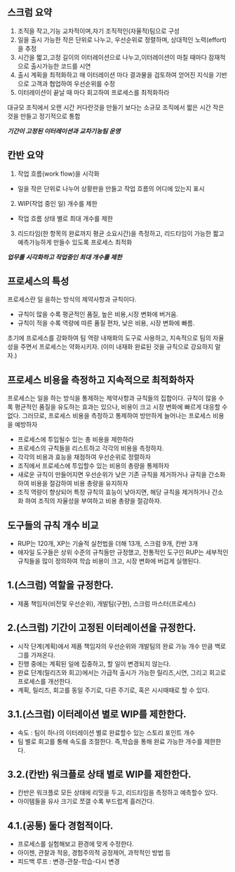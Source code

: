 
## 스크럼 요약
1. 조직을 작고,기능 교차적이며,자기 조직적인(자율적)팀으로 구성
2. 일을 출시 가능한 작은 단위로 나누고, 우선순위로 정렬하며, 상대적인 노력(effort)을 추정
3. 시간을 짧고,고정 길이의 이터레이션으로 나누고,이터레이션이 마칠 때마다 잠재적으로 출시가능한 코드를 시연
4. 출시 계획을 최적화하고 매 이터레이션 마다 결과물을 검토하여 얻어진 지식을 기반으로 고객과 협업하여 우선순위를 수정
5. 이터레이션이 끝날 때 마다 회고하여 프로세스를 최적화하라

대규모 조직에서 오랜 시간 커다란것을 만들기 보다는
소규모 조직에서 짧은 시간 작은 것을 만들고 정기적으로 통합

***기간이 고정된 이터레이션과 교차기능팀 운영***

## 칸반 요약
1. 작업 흐름(work flow)을 시각화
- 일을 작은 단위로 나누어 상황판을 만들고 작업 흐름의 어디에 있는지 표시

2. WIP(작업 중인 일) 개수를 제한
- 작업 흐름 상태 별로 최대 개수를 제한

3. 리드타임(한 항목의 완료까지 평균 소요시간)을 측정하고, 리드타임이 가능한 짧고 예측가능하게 만들수 있도록 프로세스 최적화

***업무를 시각화하고 작업중인 최대 개수를 제한***

## 프로세스의 특성

프로세스란 일 을하는 방식의 제약사항과 규칙이다.
* 규칙이 많을 수록 평균적인 품질, 높은 비용,시장 변화에 버거움.
* 규칙이 적을 수록 역량에 따른 품질 편차, 낮은 비용, 시장 변화에 빠름.

초기에 프로세스를 강화하여 팀 역량 내재화의 도구로 사용하고,
지속적으로 팀의 자율성을 주면서 프로세스는 약화시키자. (이미 내재화 완료된 것을 규칙으로 강요하지 말자.)

## 프로세스 비용을 측정하고 지속적으로 최적화하자

프로세스는 일을 하는 방식을 통제하는 제약사항과 규칙들의 집합이다.
규칙이 많을 수록 평균적인 품질을 유도하는 효과는 있으나, 비용이 크고 시장 변화에 빠르게 대응할 수 없다.
그러므로, 프로세스 비용을 측정하고 통제하여 방만하게 늘어나는 프로세스 비용을 예방하자

* 프로세스에 투입될수 있는 총 비용을 제한하라
* 프로세스의 규칙들을 리스트하고 각각의 비용을 측정하자.
* 각각의 비용과 효능을 채점하여 우선순위로 정렬하자
* 조직에서 프로세스에 투입할수 있는 비용의 총량을 통제하자
* 새로운 규칙이 만들어지면 우선순위가 낮은 기존 규칙을 제거하거나 규칙을 간소화하여 비용을 절감하여 비용 총량을 유지하자
* 조직 역량이 향상되어 특정 규칙의 효능이 낮아지면, 해당 규칙을 제거하거나 간소화 하여 조직의 자율성을 부여하고 비용 총량을 절감하자.

## 도구들의 규칙 개수 비교
* RUP는 120개, XP는 기술적 실천법을 더해 13개, 스크럼 9개, 칸반 3개
* 애자일 도구들은 상위 수준의 규칙들만 규정했고, 전통적인 도구인 RUP는 세부적인 규칙들을 많이 정의하여 학습 비용이 크고, 시장 변화에 버겁게 실행된다.



## 1.(스크럼) 역할을 규정한다.
- 제품 책임자(비전및 우선순위), 개발팀(구현), 스크럼 마스터(프로세스)

## 2.(스크럼) 기간이 고정된 이터레이션을 규정한다.
- 시작 단계(계획)에서 제픔 책임자의 우선순위와 개발팀의 완료 가능 개수 만큼 백로그를 가져온다. 
- 진행 중에는 계획된 일에 집중하고, 할 일이 변경되지 않는다.
- 완료 단계(릴리즈와 회고)에서는 가급적 출시가 가능한 릴리즈,시연, 그리고 회고로 프로세스를 개선한다.
- 계획, 릴리즈, 회고를 동일 주기로, 다른 주기로, 혹은 시시때때로 할 수 있다.

## 3.1.(스크럼) 이터레이션 별로 WIP를 제한한다. 
- 속도 : 팀이 하나의 이터레이션 별로 완료할수 있는 스토리 포인트 개수
- 팀 별로 회고를 통해 속도를 조절한다. 즉,학습을 통해 완료 가능한 개수를 제한한다.

## 3.2.(칸반) 워크플로 상태 별로 WIP를 제한한다.
- 칸반은 워크플로 모든 상태에 리밋을 두고, 리드타임을 측정하고 예측할수 있다.
- 아이템들을 유사 크기로 쪼갤 수록 부드럽게 흘러간다.

## 4.1.(공통) 둘다 경험적이다.
- 프로세스를 실험해보고 환경에 맞게 수정한다.
- 아이젠, 관찰과 적응, 경험주의적 공정제어, 과학적인 방법 등
- 피드백 루프 : 변경-관찰-학습-다시 변경



